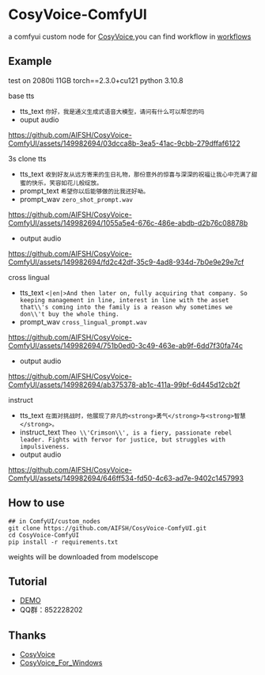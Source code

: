# CosyVoice-ComfyUI
a comfyui custom node for [CosyVoice](https://github.com/FunAudioLLM/CosyVoice),you can find workflow in [workflows](./workflows/)

## Example
test on 2080ti 11GB torch==2.3.0+cu121 python 3.10.8

base tts
- tts_text `你好，我是通义生成式语音大模型，请问有什么可以帮您的吗`
- ouput audio

https://github.com/AIFSH/CosyVoice-ComfyUI/assets/149982694/03dcca8b-3ea5-41ac-9cbb-279dffaf6122

3s clone tts
- tts_text `收到好友从远方寄来的生日礼物，那份意外的惊喜与深深的祝福让我心中充满了甜蜜的快乐，笑容如花儿般绽放。`
- prompt_text `希望你以后能够做的比我还好呦。`
- prompt_wav `zero_shot_prompt.wav`

https://github.com/AIFSH/CosyVoice-ComfyUI/assets/149982694/1055a5e4-676c-486e-abdb-d2b76c08878b

- output audio

https://github.com/AIFSH/CosyVoice-ComfyUI/assets/149982694/fd2c42df-35c9-4ad8-934d-7b0e9e29e7cf

cross lingual
- tts_text `<|en|>And then later on, fully acquiring that company. So keeping management in line, interest in line with the asset that\\'s coming into the family is a reason why sometimes we don\\'t buy the whole thing.`
- prompt_wav  `cross_lingual_prompt.wav`
  
https://github.com/AIFSH/CosyVoice-ComfyUI/assets/149982694/751b0ed0-3c49-463e-ab9f-6dd7f30fa74c

- output audio
  
https://github.com/AIFSH/CosyVoice-ComfyUI/assets/149982694/ab375378-ab1c-411a-99bf-6d445d12cb2f

instruct 
- tts_text `在面对挑战时，他展现了非凡的<strong>勇气</strong>与<strong>智慧</strong>。`
- instruct_text `Theo \\'Crimson\\', is a fiery, passionate rebel leader. Fights with fervor for justice, but struggles with impulsiveness.`
- output audio

https://github.com/AIFSH/CosyVoice-ComfyUI/assets/149982694/646ff534-fd50-4c63-ad7e-9402c1457993

## How to use
```
## in ComfyUI/custom_nodes
git clone https://github.com/AIFSH/CosyVoice-ComfyUI.git
cd CosyVoice-ComfyUI
pip install -r requirements.txt
```
weights will be downloaded from modelscope

## Tutorial
- [DEMO](https://www.bilibili.com/video/BV16H4y1w7su)
- QQ群：852228202

## Thanks

- [CosyVoice](https://github.com/FunAudioLLM/CosyVoice)
- [CosyVoice_For_Windows](https://github.com/v3ucn/CosyVoice_For_Windows)
